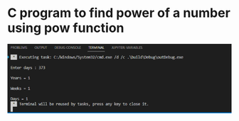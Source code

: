 # C program to find power of a number using pow function
[![image](https://github.com/Mina-Karam/ITI-ES-4-Months/blob/Master/00-C-Programming/01-Codeforwin/00-Basic-C-programs/10-C-program-to-find-power-of-a-number-using-pow-function/Execution.png)](https://www.linkedin.com/in/mina-karam/)

